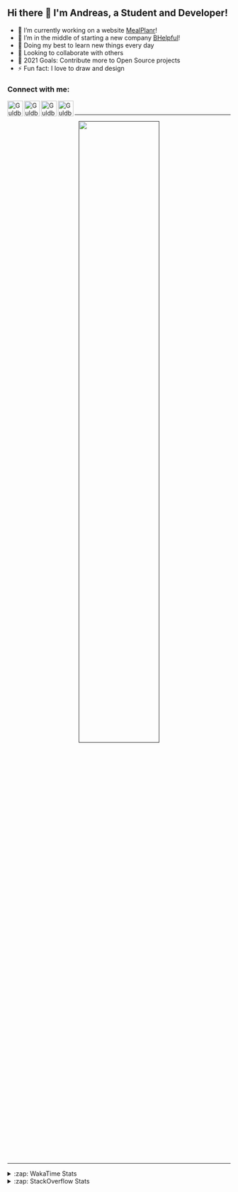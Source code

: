 ## Hi there 👋 I'm Andreas, a Student and Developer!

- 🔭 I’m currently working on a website [MealPlanr][MP]!
- 📑 I’m in the middle of starting a new company [BHelpful][BHelpful]!
- 🌱 Doing my best to learn new things every day
- 👯 Looking to collaborate with others
- 🥅 2021 Goals: Contribute more to Open Source projects
- ⚡ Fun fact: I love to draw and design

### Connect with me:

[<img align="left" alt="Guldberg | YouTube" width="35px" src="https://cdn1.iconfinder.com/data/icons/logotypes/32/youtube-512.png" />][youtube]
[<img align="left" alt="Guldberg | Twitter" width="35px" src="https://cdn1.iconfinder.com/data/icons/logotypes/32/square-twitter-512.png" />][twitter]
[<img align="left" alt="Guldberg | LinkedIn" width="35px" src="https://cdn1.iconfinder.com/data/icons/logotypes/32/square-linkedin-512.png" />][linkedin]
[<img align="left" alt="Guldberg | Instagram" width="35px" src="https://cdn2.iconfinder.com/data/icons/social-icons-33/128/Instagram-512.png" />][instagram]

<br />

---

<p align="center">
  <a href="">
    <img width="60% align="center" src="https://github-readme-stats.vercel.app/api?username=Andreasgdp&show_icons=true&count_private=true" />
  </a>
</p>

---

<details>
  <summary>:zap: WakaTime Stats</summary>

<br />

<!--START_SECTION:waka-->
![Profile Views](http://img.shields.io/badge/Profile%20Views-0-blue)

**I'm an Early 🐤** 

```text
🌞 Morning    232 commits    █████░░░░░░░░░░░░░░░░░░░░   22.05% 
🌆 Daytime    516 commits    ████████████░░░░░░░░░░░░░   49.05% 
🌃 Evening    286 commits    ██████░░░░░░░░░░░░░░░░░░░   27.19% 
🌙 Night      18 commits     ░░░░░░░░░░░░░░░░░░░░░░░░░   1.71%

```
📅 **I'm Most Productive on Sunday** 

```text
Monday       200 commits    ████░░░░░░░░░░░░░░░░░░░░░   19.01% 
Tuesday      114 commits    ██░░░░░░░░░░░░░░░░░░░░░░░   10.84% 
Wednesday    126 commits    ███░░░░░░░░░░░░░░░░░░░░░░   11.98% 
Thursday     109 commits    ██░░░░░░░░░░░░░░░░░░░░░░░   10.36% 
Friday       85 commits     ██░░░░░░░░░░░░░░░░░░░░░░░   8.08% 
Saturday     203 commits    ████░░░░░░░░░░░░░░░░░░░░░   19.3% 
Sunday       215 commits    █████░░░░░░░░░░░░░░░░░░░░   20.44%

```


📊 **This Week I Spent My Time On** 

```text
⌚︎ Time Zone: Europe/Copenhagen

💬 Programming Languages: 
TypeScript               2 hrs 54 mins       ██████████████████░░░░░░░   72.59% 
YAML                     29 mins             ███░░░░░░░░░░░░░░░░░░░░░░   12.12% 
HTML                     14 mins             █░░░░░░░░░░░░░░░░░░░░░░░░   6.2% 
C++                      13 mins             █░░░░░░░░░░░░░░░░░░░░░░░░   5.56% 
JSON                     2 mins              ░░░░░░░░░░░░░░░░░░░░░░░░░   1.19%

🔥 Editors: 
VS Code                  4 hrs               █████████████████████████   100.0%

🐱‍💻 Projects: 
web-sources              3 hrs 3 mins        ███████████████████░░░░░░   76.44% 
Mealplanr                24 mins             ██░░░░░░░░░░░░░░░░░░░░░░░   10.27% 
robo-throw               20 mins             ██░░░░░░░░░░░░░░░░░░░░░░░   8.63% 
web-frontend-app         11 mins             █░░░░░░░░░░░░░░░░░░░░░░░░   4.67%

💻 Operating System: 
Mac                      3 hrs 15 mins       ████████████████████░░░░░   81.1% 
Windows                  29 mins             ███░░░░░░░░░░░░░░░░░░░░░░   12.4% 
Linux                    15 mins             █░░░░░░░░░░░░░░░░░░░░░░░░   6.5%

```

**I Mostly Code in Python** 

```text
Python                   11 repos            █████████░░░░░░░░░░░░░░░░   39.29% 
C++                      4 repos             ███░░░░░░░░░░░░░░░░░░░░░░   14.29% 
TypeScript               2 repos             █░░░░░░░░░░░░░░░░░░░░░░░░   7.14% 
HTML                     2 repos             █░░░░░░░░░░░░░░░░░░░░░░░░   7.14% 
Batchfile                2 repos             █░░░░░░░░░░░░░░░░░░░░░░░░   7.14%

```



 Last Updated on 14/09/2021
<!--END_SECTION:waka-->


</details>

<details>
  <summary>:zap: StackOverflow Stats</summary>
  
  <br />
  
  [![Andreas G.D Petersen StackOverflow](https://github-readme-stackoverflow.vercel.app/?userID=11050308)](https://stackoverflow.com/users/11050308/andreas-g-d-petersen)


</details>

<br />


[twitter]: https://twitter.com/Guldberg20
[youtube]: https://www.youtube.com/channel/UCORVtLIFnURPEo_Fo-MGv8A
[instagram]: https://www.instagram.com/andreasgdp/
[linkedin]: https://www.linkedin.com/in/andreasgdp/
[MP]: https://mealplanr.bhelpful.net/
[BHelpful]: https://github.com/BHelpful
